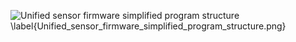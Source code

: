 ![Unified sensor firmware simplified program structure \label{Unified_sensor_firmware_simplified_program_structure.png}](./generated_images/border_Unified_sensor_firmware_simplified_program_structure.png)

